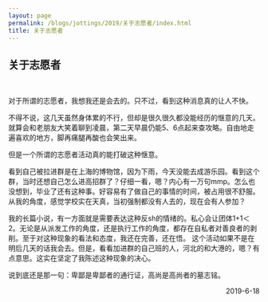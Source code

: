 ```yaml
---
layout: page
permalink: /blogs/jottings/2019/关于志愿者/index.html
title: 关于志愿者
---
```


## 关于志愿者
<br>

对于所谓的志愿者，我想我还是会去的。只不过，看到这种消息真的让人不快。

不得不说，这几天虽然身体累的不行，但却是很久很久都没能经历的惬意的几天。就算会和老朋友大笑着聊到凌晨，第二天早晨仍能5、6点起来查攻略。自由地走遍喜欢的地方，脚再痛腿再酸也会笑出来。

但是一个所谓的志愿者活动真的能打破这种惬意。

看到自己被拉进群是在上海的博物馆，因为下雨，今天没能去成游乐园。看到这个群，当时还想自己怎么进高招群了？仔细一看，嗯？内心有一万句mmp。怎么也没想到，毕业了还有这种事。好容易有了做自己的事情的时间，被占用很不舒服。从我的角度，感觉学校实在天真，当初强制都没有人去的，现在会有人参加？

我的长篇小说，有一方面就是需要表达这种反sh的情绪的。私心会让团体1+1＜2。无论是从派发工作的角度，还是执行工作的角度，都存在自私者对善良者的剥削。至于对这种现象的看法和态度，我还在完善，还在悟。
这个活动如果不是在明后几天的话我会去。但是，看看加进群的自己班的人，河北的和大港的，嗯？有点意思。这实在坚定了我陈述这种现象的决心。

说到底还是那一句：卑鄙是卑鄙者的通行证，高尚是高尚者的墓志铭。

<p align="right">2019-6-18</p>